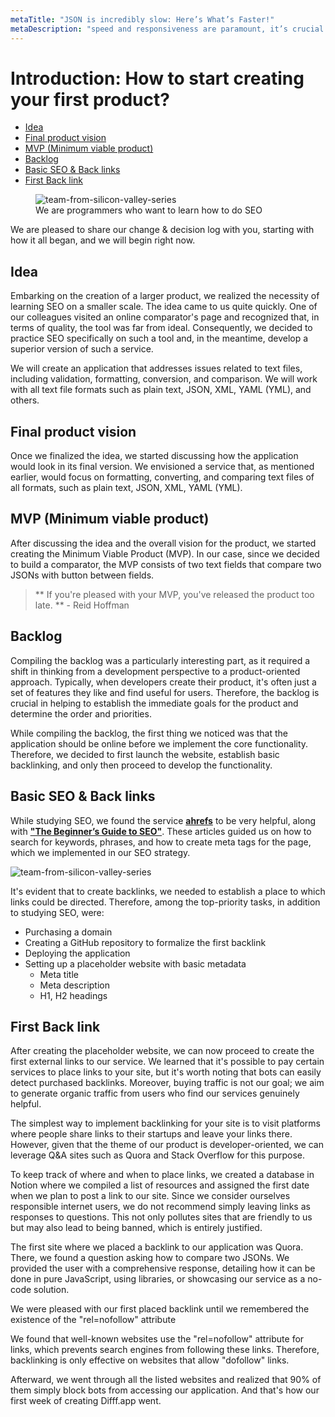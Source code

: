 ```yaml
---
metaTitle: "JSON is incredibly slow: Here’s What’s Faster!"
metaDescription: "speed and responsiveness are paramount, it’s crucial to examine the performance"
---
```


# Introduction: How to start creating your first product?

-   [Idea](#idea)
-   [Final product vision](#final-product-vision)
-   [MVP (Minimum viable product)](#mvp)
-   [Backlog](#backlog)
-   [Basic SEO & Back links](#seo)
-   [First Back link](#first-back-link)

<figure>
  <img src="/siliconvalley-mobile.webp"
    fetchpriority="high"
    srcset="/siliconvalley-mobile.webp 767w,
      /siliconvalley.webp 768w"
    alt="team-from-silicon-valley-series">
  <figcaption>We are programmers who want to learn how to do SEO</figcaption>
</figure>

We are pleased to share our change & decision log with you, starting with how it all began, and we will begin right now.

## <a name="idea"></a> Idea

Embarking on the creation of a larger product, we realized the necessity of learning SEO on a smaller scale. The idea came to us quite quickly. One of our colleagues visited an online comparator's page and recognized that, in terms of quality, the tool was far from ideal. Consequently, we decided to practice SEO specifically on such a tool and, in the meantime, develop a superior version of such a service.

We will create an application that addresses issues related to text files, including validation, formatting, conversion, and comparison. We will work with all text file formats such as plain text, JSON, XML, YAML (YML), and others.

## <a name="final-product-vision"></a> Final product vision

Once we finalized the idea, we started discussing how the application would look in its final version. We envisioned a service that, as mentioned earlier, would focus on formatting, converting, and comparing text files of all formats, such as plain text, JSON, XML, YAML (YML).

## <a name="mvp"></a>MVP (Minimum viable product)

After discussing the idea and the overall vision for the product, we started creating the Minimum Viable Product (MVP). In our case, since we decided to build a comparator, the MVP consists of two text fields that compare two JSONs with button between fields.

> ** If you're pleased with your MVP, you've released the product too late. ** - Reid Hoffman

## <a name="backlog"></a>Backlog

Compiling the backlog was a particularly interesting part, as it required a shift in thinking from a development perspective to a product-oriented approach. Typically, when developers create their product, it's often just a set of features they like and find useful for users. Therefore, the backlog is crucial in helping to establish the immediate goals for the product and determine the order and priorities.

While compiling the backlog, the first thing we noticed was that the application should be online before we implement the core functionality. Therefore, we decided to first launch the website, establish basic backlinking, and only then proceed to develop the functionality.

## <a name="seo"></a>Basic SEO & Back links

While studying SEO, we found the service <a href="https://ahrefs.com/" target="\_blank">**ahrefs**</a> to be very helpful, along with <a href="https://ahrefs.com/seo" target="\_blank">**"The Beginner’s Guide to SEO"**</a>. These articles guided us on how to search for keywords, phrases, and how to create meta tags for the page, which we implemented in our SEO strategy.

<img src="/ahrefs-website-screenshot.webp"
    fetchpriority="low"
    srcset="/ahrefs-website--mobile.webp 767w,
    /ahrefs-website-screenshot.webp 768w"
  alt="team-from-silicon-valley-series">

It's evident that to create backlinks, we needed to establish a place to which links could be directed. Therefore, among the top-priority tasks, in addition to studying SEO, were:

-   Purchasing a domain
-   Creating a GitHub repository to formalize the first backlink
-   Deploying the application
-   Setting up a placeholder website with basic metadata
    -   Meta title
    -   Meta description
    -   H1, H2 headings

## <a name="first-back-link"></a>First Back link

After creating the placeholder website, we can now proceed to create the first external links to our service. We learned that it's possible to pay certain services to place links to your site, but it's worth noting that bots can easily detect purchased backlinks. Moreover, buying traffic is not our goal; we aim to generate organic traffic from users who find our services genuinely helpful.

The simplest way to implement backlinking for your site is to visit platforms where people share links to their startups and leave your links there. However, given that the theme of our product is developer-oriented, we can leverage Q&A sites such as Quora and Stack Overflow for this purpose.

To keep track of where and when to place links, we created a database in Notion where we compiled a list of resources and assigned the first date when we plan to post a link to our site. Since we consider ourselves responsible internet users, we do not recommend simply leaving links as responses to questions. This not only pollutes sites that are friendly to us but may also lead to being banned, which is entirely justified.

The first site where we placed a backlink to our application was Quora. There, we found a question asking how to compare two JSONs. We provided the user with a comprehensive response, detailing how it can be done in pure JavaScript, using libraries, or showcasing our service as a no-code solution.

We were pleased with our first placed backlink until we remembered the existence of the "rel=nofollow" attribute

We found that well-known websites use the "rel=nofollow" attribute for links, which prevents search engines from following these links. Therefore, backlinking is only effective on websites that allow "dofollow" links.

Afterward, we went through all the listed websites and realized that 90% of them simply block bots from accessing our application. And that's how our first week of creating Difff.app went.
